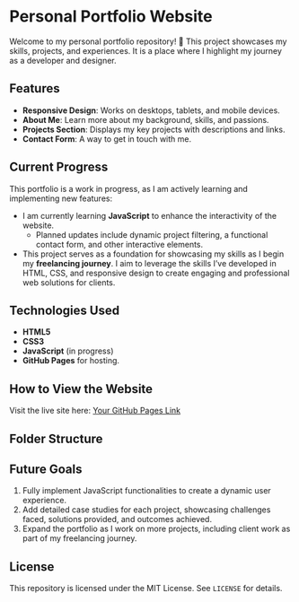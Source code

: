 # Personal Portfolio Website

Welcome to my personal portfolio repository! 🎨 This project showcases my skills, projects, and experiences. It is a place where I highlight my journey as a developer and designer.

## Features
- **Responsive Design**: Works on desktops, tablets, and mobile devices.
- **About Me**: Learn more about my background, skills, and passions.
- **Projects Section**: Displays my key projects with descriptions and links.
- **Contact Form**: A way to get in touch with me.

## Current Progress
This portfolio is a work in progress, as I am actively learning and implementing new features:
- I am currently learning **JavaScript** to enhance the interactivity of the website. 
  - Planned updates include dynamic project filtering, a functional contact form, and other interactive elements.
- This project serves as a foundation for showcasing my skills as I begin my **freelancing journey**. I aim to leverage the skills I’ve developed in HTML, CSS, and responsive design to create engaging and professional web solutions for clients.

## Technologies Used
- **HTML5**
- **CSS3**
- **JavaScript** (in progress)
- **GitHub Pages** for hosting.

## How to View the Website
Visit the live site here: [Your GitHub Pages Link](https://<your-username>.github.io/personal-portfolio)

## Folder Structure

## Future Goals
1. Fully implement JavaScript functionalities to create a dynamic user experience.
2. Add detailed case studies for each project, showcasing challenges faced, solutions provided, and outcomes achieved.
3. Expand the portfolio as I work on more projects, including client work as part of my freelancing journey.

## License
This repository is licensed under the MIT License. See `LICENSE` for details.
